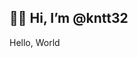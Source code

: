 ## 👋😎 Hi, I’m @kntt32
Hello, World

<!---
kntt32/kntt32 is a ✨ special ✨ repository because its `README.md` (this file) appears on your GitHub profile.
You can click the Preview link to take a look at your changes.
--->
